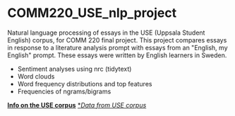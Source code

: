 # COMM220_USE_nlp_project
Natural language processing of essays in the USE (Uppsala Student English) corpus, for COMM 220 final project. This project compares essays in response to a literature analysis prompt with essays from an "English, my English" prompt. These essays were written by English learners in Sweden.

* Sentiment analyses using nrc (tidytext)
* Word clouds
* Word frequency distributions and top features
* Frequencies of ngrams/bigrams

[**Info on the USE corpus**](https://www.engelska.uu.se/research/english-language/electronic-resources/use/)
[**Data from USE corpus*](https://ota.bodleian.ox.ac.uk/repository/xmlui/handle/20.500.12024/2457)
